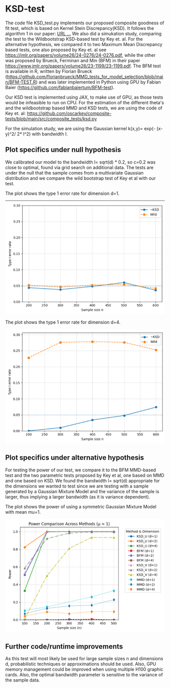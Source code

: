 # KSD-test
The code file KSD_test.py implements our proposed composite goodness of fit test, which is based on Kernel Stein Discrepancy(KSD).
It follows the algorithm 1 in our paper:  [URL ...](https://arxiv.org/pdf/2510.22792)
We also did a simukation study, comparing the test to the Wildbootstrap KSD-based test by Key et. al. 
For the alternative hypothesis, we compared it to two Maximum Mean Discrepancy based tests, one also proposed by Key et. al see https://jmlr.org/papers/volume26/24-0276/24-0276.pdf, 
while the other was proposed by Brueck, Ferminan and Min (BFM) in their paper https://www.jmlr.org/papers/volume26/23-1199/23-1199.pdf. The BFM test is available in R, written by Florian Brueck (https://github.com/florianbrueck/MMD_tests_for_model_selection/blob/main/BFM-TEST.R) and was later implemented in Python using GPU by Fabian Baier (https://github.com/fabianbaiertum/BFM-test).

Our KSD test is implemented using JAX, to make use of GPU, as those tests would be infeasible to run on CPU. 
For the estimation of the different theta's and the wildbootstrap based MMD and KSD tests, we are using the code of Key et. al: https://github.com/oscarkey/composite-tests/blob/main/src/composite_tests/ksd.py 



For the simulation study, we are using the Gaussian kernel k(x,y)= exp(- (x-y)^2/ 2* l^2) with bandwidth l.
## Plot specifics under null hypothesis 
We calibrated our model to the bandwidth l= sqrt(d) * 0.2, so c=0.2 was close to optimal, found via grid search on additional data.
The tests are under the null that the sample comes from a multivariate Gaussian distribution and we compare the wild bootstrap test of Key et al with our test. 

The plot shows the type 1 error rate for dimension d=1.

![Type 1 error rate](plots/typeone_d_one.png)

The plot shows the type 1 error rate for dimension d=4.

![Type 1 error rate](plots/typeone_d_four.png)

## Plot specifics under alternative hypothesis 
For testing the power of our test, we compare it to the BFM MMD-based test and the two parametric tests proposed by Key et al, one based on MMD and one based on KSD. We found the bandwidth l= sqrt(d) appropriate for the dimensions we wanted to test since we are testing with a sample generated by a Gaussian Mixture Model and the variance of the sample is larger, thus implying a larger bandwidth (as it is variance dependent).

The plot shows the power of using a symmetric Gaussian Mixture Model with mean mu=1.

![Power](plots/power_mu_one.png)



## Further code/runtime improvements
As this test will most likely be used for large sample sizes n and dimensions d, probabilistic techniques or approximations should be used. Also, GPU memory management could be improved when using multiple H100 graphic cards. Also, the optimal bandwidth parameter is sensitive to the variance of the sample data.



